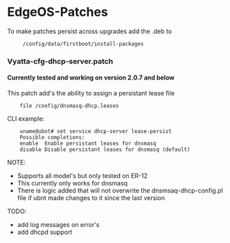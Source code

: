 # EdgeOS-Patches

To make patches persist across upgrades add the .deb to
```
     /config/data/firstboot/install-packages
```


### Vyatta-cfg-dhcp-server.patch
#### Currently tested and working on version 2.0.7 and below
This patch add's the ability to assign a persistant lease file
```
    file /config/dnsmasq-dhcp.leases
```

CLI example:

```
    uname@ubnt# set service dhcp-server lease-persist 
    Possible completions:
    enable	Enable persistant leases for dnsmasq
    disable	Disable persistant leases for dnsmasq (default)
```

NOTE:
* Supports all model's but only tested on ER-12 
* This currently only works for dnsmasq
* There is logic added that will not overwrite the dnsmsaq-dhcp-config.pl file if ubnt made changes to it since the last version



TODO:
* add log messages on error's
* add dhcpd support
  
  

